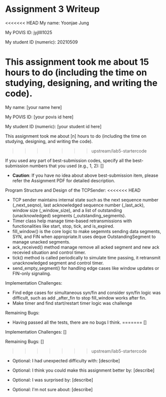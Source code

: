 Assignment 3 Writeup
=============

<<<<<<< HEAD
My name: Yoonjae Jung

My POVIS ID: jyjllll1025

My student ID (numeric): 20210509

This assignment took me about 15 hours to do (including the time on studying, designing, and writing the code).
=======
My name: [your name here]

My POVIS ID: [your povis id here]

My student ID (numeric): [your student id here]

This assignment took me about [n] hours to do (including the time on studying, designing, and writing the code).
>>>>>>> upstream/lab5-startercode

If you used any part of best-submission codes, specify all the best-submission numbers that you used (e.g., 1, 2): []

- **Caution**: If you have no idea about above best-submission item, please refer the Assignment PDF for detailed description.

Program Structure and Design of the TCPSender:
<<<<<<< HEAD
- TCP sender maintains internal state such as the next sequence number (_next_seqno), last acknowledged sequence number (_last_ack), window size (_window_size), and a list of outstanding (unacknowledged) segments (_outstanding_segments).
- Timer class help manage time-based retransmissions with functionalities like start, stop, tick, and is_expired.
- fill_window() is the core logic to make segemnts sending data segments, SYN, and FIN when appropriate.It uses deque OutstandingSegment to manage unacked segments.
- ack_received() method manage remove all acked segment and new ack recevied situation and control timer. 
- tick() method is called periodically to simulate time passing, it retransmit unacknowledged segment and control timer. 
- send_empty_segment() for handling edge cases like window updates or FIN-only signaling.

Implementation Challenges:
- Find edge cases for simultaneous syn/fin and consider syn/fin logic was difficult, such as add _after_fin to stop fill_window works after fin.
- Make timer and find start/restart timer logic was challenge

Remaining Bugs:
- Having passed all the tests, there are no bugs I think. 
=======
[]

Implementation Challenges:
[]

Remaining Bugs:
[]
>>>>>>> upstream/lab5-startercode

- Optional: I had unexpected difficulty with: [describe]

- Optional: I think you could make this assignment better by: [describe]

- Optional: I was surprised by: [describe]

- Optional: I'm not sure about: [describe]
